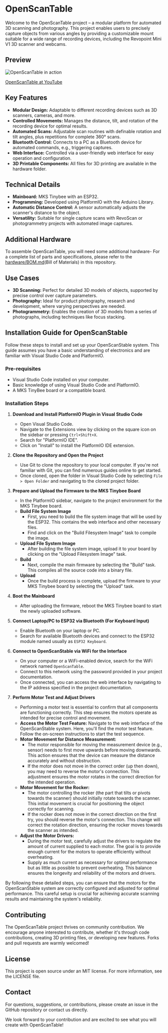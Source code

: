 # OpenScanTable

Welcome to the OpenScanTable project – a modular platform for automated 3D scanning and photography. This project enables users to precisely capture objects from various angles by providing a customizable mount suitable for a wide range of recording devices, including the Revopoint Mini V1 3D scanner and webcams.

## Preview

![OpenScanTable in action](/media/preview.jpg)

[OpenScanTable at YouTube](https://www.youtube.com/shorts/4-4UUVLyI7E "OpenScanTable at YouTube")

## Key Features

- **Modular Design:** Adaptable to different recording devices such as 3D scanners, cameras, and more.
- **Controlled Movements:** Manages the distance, tilt, and rotation of the recording device for optimal results.
- **Automated Scans:** Adjustable scan routines with definable rotation and tilt angles, plus repetitions for complete 360° scans.
- **Bluetooth Control:** Connects to a PC as a Bluetooth device for automated commands, e.g., triggering captures.
- **Web Interface:** Controlled via a user-friendly web interface for easy operation and configuration.
- **3D Printable Components:** All files for 3D printing are available in the hardware folder.

## Technical Details

- **Mainboard:** MKS Tinybee with an ESP32.
- **Programming:** Developed using PlatformIO with the Arduino Library.
- **Automatic Distance Control:** A sensor automatically adjusts the scanner's distance to the object.
- **Versatility:** Suitable for single capture scans with RevoScan or photogrammetry projects with automated image captures.

## Additional Hardware

To assemble OpenScanTable, you will need some additional hardware-
For a complete list of parts and specifications, please refer to the [hardware/BOM.md](./hardware/BOM.md)(Bill of Materials) in this repository.

## Use Cases

- **3D Scanning:** Perfect for detailed 3D models of objects, supported by precise control over capture parameters.
- **Photography:** Ideal for product photography, research and development, where varying perspectives are needed.
- **Photogrammetry:** Enables the creation of 3D models from a series of photographs, including techniques like focus stacking.

## Installation Guide for OpenScanStable

Follow these steps to install and set up your OpenScanStable system. This guide assumes you have a basic understanding of electronics and are familiar with Visual Studio Code and PlatformIO.

### Pre-requisites

- Visual Studio Code installed on your computer.
- Basic knowledge of using Visual Studio Code and PlatformIO.
- A MKS TinyBee board or a compatible board.

### Installation Steps

1. **Download and Install PlatformIO Plugin in Visual Studio Code**

   - Open Visual Studio Code.
   - Navigate to the Extensions view by clicking on the square icon on the sidebar or pressing `Ctrl+Shift+X`.
   - Search for "PlatformIO IDE".
   - Click on "Install" to install the PlatformIO IDE extension.

2. **Clone the Repository and Open the Project**

   - Use Git to clone the repository to your local computer. If you're not familiar with Git, you can find numerous guides online to get started.
   - Once cloned, open the folder in Visual Studio Code by selecting `File > Open Folder` and navigating to the cloned project folder.

3. **Prepare and Upload the Firmware to the MKS Tinybee Board**

   - In the PlatformIO sidebar, navigate to the project environment for the MKS Tinybee board.
   - **Build File System Image**
     - First, you need to build the file system image that will be used by the ESP32. This contains the web interface and other necessary files.
     - Find and click on the "Build Filesystem Image" task to compile the image.
   - **Upload File System Image**
     - After building the file system image, upload it to your board by clicking on the "Upload Filesystem Image" task.
   - **Build**
     - Next, compile the main firmware by selecting the "Build" task. This compiles all the source code into a binary file.
   - **Upload**
     - Once the build process is complete, upload the firmware to your MKS Tinybee board by selecting the "Upload" task.

4. **Boot the Mainboard**

   - After uploading the firmware, reboot the MKS Tinybee board to start the newly uploaded software.

5. **Connect Laptop/PC to ESP32 via Bluetooth (For Keyboard Input)**

   - Enable Bluetooth on your laptop or PC.
   - Search for available Bluetooth devices and connect to the ESP32 module named usually as `ESP32 Keyboard`.

6. **Connect to OpenScanStable via WiFi for the Interface**

   - On your computer or a WiFi-enabled device, search for the WiFi network named `OpenScanTable`.
   - Connect to this network using the password provided in your project documentation.
   - Once connected, you can access the web interface by navigating to the IP address specified in the project documentation.

7. **Perform Motor Test and Adjust Drivers**

   - Performing a motor test is essential to confirm that all components are functioning correctly. This step ensures the motors operate as intended for precise control and movement.
   - **Access the Motor Test Feature:** Navigate to the web interface of the OpenScanStable system. Here, you'll find the motor test feature. Follow the on-screen instructions to start the test sequence.
   - **Motor Movement for Distance Measurement:**
     - The motor responsible for moving the measurement device (e.g., sensor) needs to first move upwards before moving downwards. This action ensures that the device can measure the distance accurately and without obstruction.
     - If the motor does not move in the correct order (up then down), you may need to reverse the motor's connection. This adjustment ensures the motor rotates in the correct direction for the intended operation.
   - **Motor Movement for the Rocker:**
     - The motor controlling the rocker (the part that tilts or pivots towards the scanner) should initially rotate towards the scanner. This initial movement is crucial for positioning the object correctly for scanning.
     - If the rocker does not move in the correct direction on the first try, you should reverse the motor's connection. This change will correct the rotation direction, ensuring the rocker moves towards the scanner as intended.
   - **Adjust the Motor Drivers:**
     - During the motor test, carefully adjust the drivers to regulate the amount of current supplied to each motor. The goal is to provide enough current for the motors to operate efficiently without overheating.
     - Supply as much current as necessary for optimal performance but as little as possible to prevent overheating. This balance ensures the longevity and reliability of the motors and drivers.

By following these detailed steps, you can ensure that the motors for the OpenScanStable system are correctly configured and adjusted for optimal performance. This careful setup is crucial for achieving accurate scanning results and maintaining the system's reliability.

## Contributing

The OpenScanTable project thrives on community contribution. We encourage anyone interested to contribute, whether it's through code contributions, creating 3D printing files, or developing new features. Forks and pull requests are warmly welcomed!

## License

This project is open source under an MIT license. For more information, see the LICENSE file.

## Contact

For questions, suggestions, or contributions, please create an issue in the GitHub repository or contact us directly.

We look forward to your contribution and are excited to see what you will create with OpenScanTable!
